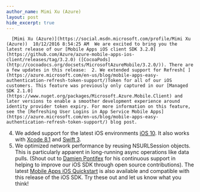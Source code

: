 ```yaml
---
author_name: Mimi Xu (Azure)
layout: post
hide_excerpt: true
---
```

      [Mimi Xu (Azure)](https://social.msdn.microsoft.com/profile/Mimi Xu (Azure))  10/12/2016 8:54:25 AM  We are excited to bring you the latest release of our [Mobile Apps iOS client SDK 3.2.0](https://github.com/Azure/azure-mobile-apps-ios-client/releases/tag/3.2.0) ([CocoaPods](http://cocoadocs.org/docsets/MicrosoftAzureMobile/3.2.0/)). There are a few updates in this release:  2. We extended support for Refresh[ ](https://azure.microsoft.com/en-us/blog/mobile-apps-easy-authentication-refresh-token-support/)Token for all of our iOS customers. This feature was previously only captured in our [Managed SDK 2.1.0](https://www.nuget.org/packages/Microsoft.Azure.Mobile.Client) and later versions to enable a smoother development experience around identity provider token expiry. For more information on this feature, see the [Refreshing User Logins in App Service Mobile Apps](https://azure.microsoft.com/en-us/blog/mobile-apps-easy-authentication-refresh-token-support/) blog post.
 4. We added support for the latest iOS environments [iOS 10](https://developer.apple.com/ios/). It also works with [Xcode 8.1](https://developer.apple.com/xcode/) and [Swift 3](https://swift.org/).
 6. We optimized network performance by reusing NSURLSession objects. This is particularly apparent in long-running async operations like data pulls. (Shout out to [Damien Pontifex](https://github.com/damienpontifex) for his continuous support in helping to improve our iOS SDK through open source contributions).
  The latest [Mobile Apps iOS Quickstart](https://azure.microsoft.com/en-us/documentation/articles/app-service-mobile-ios-get-started/) is also available and compatible with this release of the iOS SDK. Try these out and let us know what you think!     